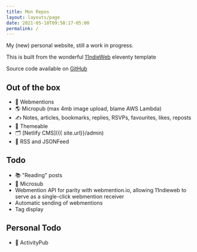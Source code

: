 ```yaml
---
title: Mon Repos
layout: layouts/page
date: 2021-05-10T09:58:17-05:00
permalink: /
---
```

M﻿y (new) personal website, still a work in progress.

T﻿his is built from the wonderful [11ndieWeb](https://github.com/rockorager/11ndieWeb) eleventy template

Source code available on [GitHub](https://github.com/rockorager/11ndieWeb)

## Out of the box

* 🚀 Webmentions
* 🌎 Micropub (max 4mb image upload, blame AWS Lambda)
* ✍️ Notes, articles, bookmarks, replies, RSVPs, favourites, likes, reposts
* 🎨 Themeable
* 🗂 \[Netlify CMS]({{ site.url}}/admin)
* 📡 RSS and JSONFeed

## Todo

* 📚 "Reading" posts
* 📡 Microsub
* Webmention API for parity with webmention.io, allowing 11ndieweb to serve as a single-click webmention receiver
* Automatic sending of webmentions
* Tag display

## Personal Todo

* 📡 ActivityPub
